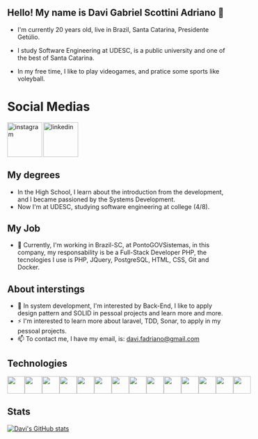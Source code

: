 <head>
  <link rel="stylesheet" type='text/css' href="https://cdn.jsdelivr.net/gh/devicons/devicon@latest/devicon.min.css" />
</head>

## Hello! My name is Davi Gabriel Scottini Adriano 👋
- I'm currently 20 years old, live in Brazil, Santa Catarina, Presidente Getúlio.

- I study Software Engineering at UDESC, is a public university and one of the best of Santa Catarina.

- In my free time, I like to play videogames, and pratice some sports like voleyball.

<h1 align="left">Social Medias</h1>
<a href="https://www.instagram.com/davigabriels_/">
  <img align="left" width="80px" src="https://i.ibb.co/qkGSp1D/instagram.png" alt="instagram" style="vertical-align:top;">
</a> 
<a href="https://br.linkedin.com/in/davi-gabriel-scottini-adriano-329935262">
  <img width="80px" src="https://i.ibb.co/RyZx12b/linkedin.png" alt="linkedin" style="vertical-align:top;">
</a>

## My degrees
- In the High School, I learn about the introduction from the development, and I became passioned by the Systems Development.
- Now I'm at UDESC, studying software engineering at college (4/8).

## My Job
- 🔭 Currently, I'm working in Brazil-SC, at PontoGOVSistemas, in this company, my responsability is be a Full-Stack Developer PHP, the tecnologies I use is PHP, JQuery, PostgreSQL, HTML, CSS, Git and Docker.

## About interstings
- 🌱 In system development, I'm interested by Back-End, I like to apply design pattern and SOLID in pessoal projects and learn more and more.
- ⚡ I'm interested to learn more about laravel, TDD, Sonar, to apply in my pessoal projects.
- 📫 To contact me, I have my email, is: davi.fadriano@gmail.com

## Technologies
<div style="display: flex;">
  <img src="https://cdn.jsdelivr.net/gh/devicons/devicon@latest/icons/php/php-original.svg" width="40" height="40"/>
  <img src="https://cdn.jsdelivr.net/gh/devicons/devicon@latest/icons/postgresql/postgresql-original.svg" width="40" height="40"/>
  <img src="https://cdn.jsdelivr.net/gh/devicons/devicon@latest/icons/postman/postman-original.svg" width="40" height="40"/>
  <img src="https://cdn.jsdelivr.net/gh/devicons/devicon@latest/icons/html5/html5-original-wordmark.svg" width="40" height="40"/>
  <img src="https://cdn.jsdelivr.net/gh/devicons/devicon@latest/icons/css3/css3-original.svg" width="40" height="40"/>
  <img src="https://cdn.jsdelivr.net/gh/devicons/devicon@latest/icons/java/java-original.svg" width="40" height="40"/>
  <img src="https://cdn.jsdelivr.net/gh/devicons/devicon@latest/icons/javascript/javascript-original.svg" width="40" height="40"/>
  <img src="https://cdn.jsdelivr.net/gh/devicons/devicon@latest/icons/angular/angular-original.svg" width="40" height="40"/>
  <img src="https://cdn.jsdelivr.net/gh/devicons/devicon@latest/icons/typescript/typescript-original.svg" width="40" height="40"/>
  <img src="https://cdn.jsdelivr.net/gh/devicons/devicon@latest/icons/mysql/mysql-original.svg" width="40" height="40"/>
  <img src="https://cdn.jsdelivr.net/gh/devicons/devicon@latest/icons/jquery/jquery-plain-wordmark.svg" width="40" height="40"/>
  <img src="https://cdn.jsdelivr.net/gh/devicons/devicon@latest/icons/docker/docker-original.svg" width="40" height="40"/>
  <img src="https://cdn.jsdelivr.net/gh/devicons/devicon@latest/icons/gitlab/gitlab-original.svg" width="40" height="40"/>
  <img src="https://cdn.jsdelivr.net/gh/devicons/devicon@latest/icons/git/git-original.svg" width="40" height="40"/>
</div>

## Stats
[![Davi's GitHub stats](https://github-readme-stats.vercel.app/api?username=Davi3234)](https://github.com/anuraghazra/github-readme-stats)
